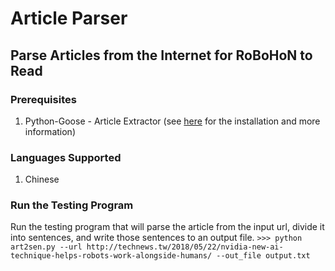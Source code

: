 # Article Parser

## Parse Articles from the Internet for RoBoHoN to Read

### Prerequisites

1. Python-Goose - Article Extractor (see [here](https://github.com/grangier/python-goose) for the installation and more information) 

### Languages Supported

1. Chinese

### Run the Testing Program

Run the testing program that will parse the article from the input url, divide it into sentences, and write those sentences to an output file.
`>>> python art2sen.py --url http://technews.tw/2018/05/22/nvidia-new-ai-technique-helps-robots-work-alongside-humans/ --out_file output.txt`
